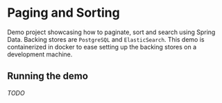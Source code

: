 # Paging and Sorting

Demo project showcasing how to paginate, sort and search using Spring Data. Backing stores are `PostgreSQL` and `ElasticSearch`.
This demo is containerized in docker to ease setting up the backing stores on a development machine.

## Running the demo

_TODO_